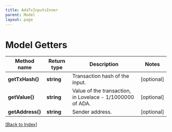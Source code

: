 ```yaml
---
title: AdaTxInputsInner
parent: Model
layout: page
---
```


# Model Getters

Method name | Return type | Description | Notes
------------ | ------------- | ------------- | -------------
**getTxHash()** | **string** | Transaction hash of the input. | [optional]
**getValue()** | **string** | Value of the transaction, in Lovelace - 1/1000000 of ADA. | [optional]
**getAddress()** | **string** | Sender address. | [optional]

[[Back to Index]](../index.md)
